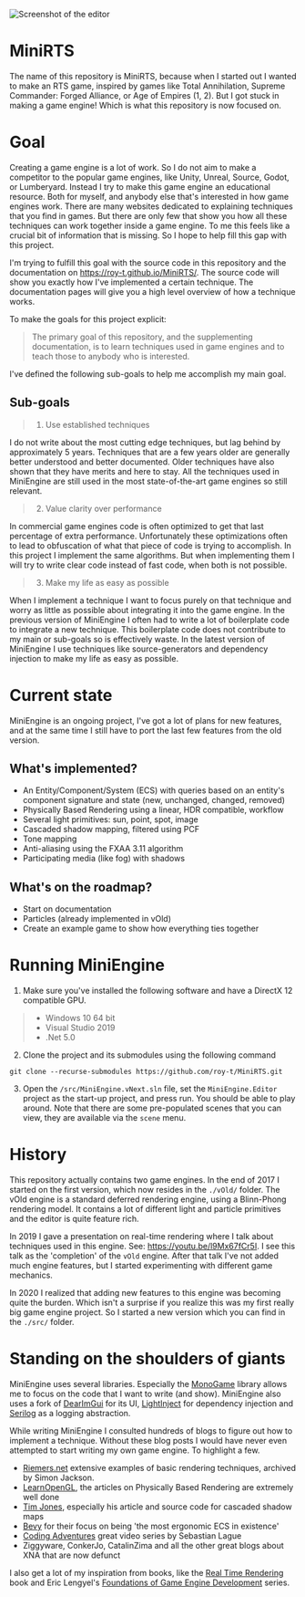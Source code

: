 ![Screenshot of the editor](docs/_images/logo.jpg "MiniEngine")

# MiniRTS
The name of this repository is MiniRTS, because when I started out I wanted to make an RTS game, inspired by games like Total Annihilation,  Supreme Commander: Forged Alliance, or Age of Empires (1, 2). But I got stuck in making a game engine! Which is what this repository is now focused on.

# Goal
Creating a game engine is a lot of work. So I do not aim to make a competitor to the popular game engines, like Unity, Unreal, Source, Godot, or Lumberyard. Instead I try to make this game engine an educational resource. Both for myself, and anybody else that's interested in how game engines work. There are many websites dedicated to explaining techniques that you find in games. But there are only few that show you how all these techniques can work together inside a game engine. To me this feels like a crucial bit of information that is missing. So I hope to help fill this gap with this project.

I'm trying to fulfill this goal with the source code in this repository and the documentation on https://roy-t.github.io/MiniRTS/. The source code will show you exactly how I've implemented a certain technique. The documentation pages will give you a high level overview of how a technique works. 

To make the goals for this project explicit:

> The primary goal of this repository, and the supplementing documentation, is to learn techniques used in game engines and to teach those to anybody who is interested.

I've defined the following sub-goals to help me accomplish my main goal.

## Sub-goals
> 1. Use established techniques

I do not write about the most cutting edge techniques, but lag behind by approximately 5 years. Techniques that are a few years older are generally better understood and better documented. Older techniques have also shown that they have merits and here to stay. All the techniques used in MiniEngine are still used in the most state-of-the-art game engines so still relevant.

> 2. Value clarity over performance

In commercial game engines code is often optimized to get that last percentage of extra performance. Unfortunately these optimizations often to lead to obfuscation of what that piece of code is trying to accomplish. In this project I implement the same algorithms. But when implementing them I will try to write clear code instead of fast code, when both is not possible.

> 3. Make my life as easy as possible

When I implement a technique I want to focus purely on that technique and worry as little as possible about integrating it into the game engine. In the previous version of MiniEngine I often had to write a lot of boilerplate code to integrate a new technique. This boilerplate code does not contribute to my main or sub-goals so is effectively waste. In the latest version of MiniEngine I use techniques like source-generators and dependency injection to make my life as easy as possible.

# Current state
MiniEngine is an ongoing project, I've got a lot of plans for new features, and at the same time I still have to port the last few features from the old version.

## What's implemented?
- An Entity/Component/System (ECS) with queries based on an entity's component signature and state (new, unchanged, changed, removed)
- Physically Based Rendering using a linear, HDR compatible, workflow
- Several light primitives: sun, point, spot, image
- Cascaded shadow mapping, filtered using PCF
- Tone mapping
- Anti-aliasing using the FXAA 3.11 algorithm
- Participating media (like fog) with shadows

## What's on the roadmap?
- Start on documentation
- Particles (already implemented in vOld)
- Create an example game to show how everything ties together

# Running MiniEngine

1. Make sure you've installed the following software and have a DirectX 12 compatible GPU.
> - Windows 10 64 bit
> - Visual Studio 2019
> - .Net 5.0

2. Clone the project and its submodules using the following command

```
git clone --recurse-submodules https://github.com/roy-t/MiniRTS.git
```

3. Open the `/src/MiniEngine.vNext.sln` file, set the `MiniEngine.Editor` project as the start-up project, and press run. You should be able to play around. Note that there are some pre-populated scenes that you can view, they are available via the `scene` menu.

# History
This repository actually contains two game engines. In the end of 2017 I started on the first version, which now resides in the `./vOld/` folder. The vOld engine is a standard deferred rendering engine, using a Blinn-Phong rendering model. It contains a lot of different light and particle primitives and the editor is quite feature rich. 

In 2019 I gave a presentation on real-time rendering where I talk about techniques used in this engine. See: https://youtu.be/l9Mx67fCr5I. I see this talk as the 'completion' of the `vOld` engine. After that talk I've not added much engine features, but I started experimenting with different game mechanics. 

In 2020 I realized that adding new features to this engine was becoming quite the burden. Which isn't a surprise if you realize this was my first really big game engine project. So I started a new version which you can find in the `./src/` folder. 

# Standing on the shoulders of giants
MiniEngine uses several libraries. Especially the [MonoGame](https://www.monogame.net/) library allows me to focus on the code that I want to write (and show). MiniEngine also uses a fork of [DearImGui](https://github.com/ocornut/imgui) for its UI, [LightInject](https://www.lightinject.net) for dependency injection and [Serilog](https://www.serilog.net) as a logging abstraction.

While writing MiniEngine I consulted hundreds of blogs to figure out how to implement a technique. Without these blog posts I would have never even attempted to start writing my own game engine. To highlight a few.

- [Riemers.net](https://github.com/simondarksidej/XNAGameStudio/wiki/RiemersArchiveOverview) extensive examples of basic rendering techniques, archived by Simon Jackson.
- [LearnOpenGL](https://learnopengl.com/PBR/Theory), the articles on Physically Based Rendering are extremely well done
- [Tim Jones](http://timjones.io/blog/archive/2015/04/13/cascaded-shadow-maps-sample-for-monogame), especially his article and source code for cascaded shadow maps
- [Bevy](https://bevyengine.org/news/introducing-bevy/) for their focus on being 'the most ergonomic ECS in existence'
- [Coding Adventures](https://www.youtube.com/watch?v=r_It_X7v-1E&list=PLFt_AvWsXl0ehjAfLFsp1PGaatzAwo0uK) great video series by Sebastian Lague
- Ziggyware, ConkerJo, CatalinZima and all the other great blogs about XNA that are now defunct

I also get a lot of my inspiration from books, like the [Real Time Rendering](http://www.realtimerendering.com/) book and Eric Lengyel's [Foundations of Game Engine Development](http://terathon.com/blog/) series.



